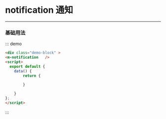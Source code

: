 # notification 通知

---

### 基础用法

<div class="demo-block" >
<m-notification  />

<script>
    export default {
  name: "App",
  data() {
    return {
      
    };
  }
};
</script>
</div>

::: demo

```html
<div class="demo-block" >
<m-notification   />
<script>
  export default {
    data() {
        return {
          
        }

    }
};
</script>
```

:::